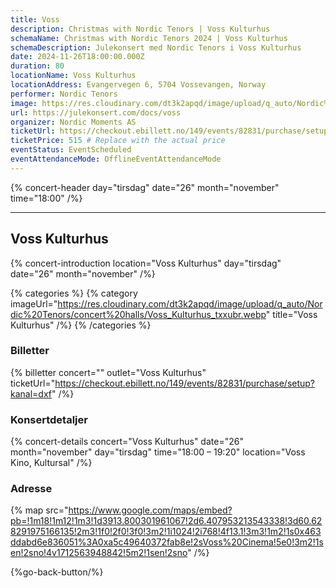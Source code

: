 ```yaml
---
title: Voss
description: Christmas with Nordic Tenors | Voss Kulturhus
schemaName: Christmas with Nordic Tenors 2024 | Voss Kulturhus
schemaDescription: Julekonsert med Nordic Tenors i Voss Kulturhus
date: 2024-11-26T18:00:00.000Z
duration: 80
locationName: Voss Kulturhus
locationAddress: Evangervegen 6, 5704 Vossevangen, Norway
performer: Nordic Tenors
image: https://res.cloudinary.com/dt3k2apqd/image/upload/q_auto/Nordic%20Tenors/OG%20images/Julekonsert/Voss_ldic4t.webp
url: https://julekonsert.com/docs/voss
organizer: Nordic Moments AS
ticketUrl: https://checkout.ebillett.no/149/events/82831/purchase/setup?kanal=dxf
ticketPrice: 515 # Replace with the actual price
eventStatus: EventScheduled
eventAttendanceMode: OfflineEventAttendanceMode
---
```


{% concert-header day="tirsdag" date="26" month="november" time="18:00" /%}

---

## Voss Kulturhus

{% concert-introduction location="Voss Kulturhus" day="tirsdag" date="26" month="november" /%}

{% categories %}
{% category imageUrl="https://res.cloudinary.com/dt3k2apqd/image/upload/q_auto/Nordic%20Tenors/concert%20halls/Voss_Kulturhus_txxubr.webp" title="Voss Kulturhus" /%}
{% /categories %}

### Billetter

{% billetter concert="" outlet="Voss Kulturhus" ticketUrl="https://checkout.ebillett.no/149/events/82831/purchase/setup?kanal=dxf" /%}

### Konsertdetaljer

{% concert-details concert="Voss Kulturhus" date="26" month="november" day="tirsdag" time="18:00 – 19:20" location="Voss Kino, Kultursal" /%}

### Adresse

{% map src="https://www.google.com/maps/embed?pb=!1m18!1m12!1m3!1d3913.800301961067!2d6.407953213543338!3d60.628291975166135!2m3!1f0!2f0!3f0!3m2!1i1024!2i768!4f13.1!3m3!1m2!1s0x463ddabd6e836051%3A0xa5c49640372fab8e!2sVoss%20Cinema!5e0!3m2!1sen!2sno!4v1712563948842!5m2!1sen!2sno" /%}

{%go-back-button/%}
